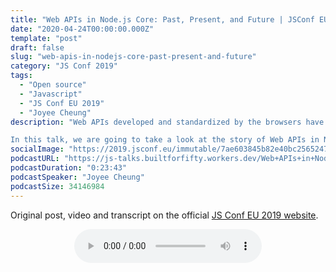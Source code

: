 ```yaml
---
title: "Web APIs in Node.js Core: Past, Present, and Future | JSConf EU 2019"
date: "2020-04-24T00:00:00.000Z"
template: "post"
draft: false
slug: "web-apis-in-nodejs-core-past-present-and-future"
category: "JS Conf 2019"
tags:
  - "Open source"
  - "Javascript"
  - "JS Conf EU 2019"
  - "Joyee Cheung"
description: "Web APIs developed and standardized by the browsers have been serving client-side JavaScript applications with a wide selection of features out of the box, while Node.js have been developing another set of APIs that are today the de-facto standards for server-side JavaScript runtimes. There is now a conscious effort to bring the two worlds closer together, in particular by introducing more Web APIs into Node.js core, but it’s not an easy ride - not every Web API, designed for the browsers, makes sense for Node.js.

In this talk, we are going to take a look at the story of Web APIs in Node.js core - what Node.js have implemented, what are being discussed, what are blocking more APIs from being implemented, and what we can do to improve the developer experience of the JavaScript ecosystem."
socialImage: "https://2019.jsconf.eu/immutable/7ae603845b82e40bc2565247102d6629653809b7/images/cms/joyee-cheung-26b64c41-1000-square.jpg"
podcastURL: "https://js-talks.builtforfifty.workers.dev/Web+APIs+in+Node.js+Core+Past%2C+Present%2C+and+Future+by+Joyee+Cheung+JSConf+EU+2019.mp3"
podcastDuration: "0:23:43"
podcastSpeaker: "Joyee Cheung"
podcastSize: 34146984
---
```


Original post, video and transcript on the official [JS Conf EU 2019 website](https://2019.jsconf.eu/joyee-cheung/web-apis-in-nodejs-core-past-present-and-future.html).

<!-- End of podcast preview -->

<div style="text-align: center">
	<audio controls="controls">
		<source type="audio/mp3" src="https://js-talks.builtforfifty.workers.dev/Web+APIs+in+Node.js+Core+Past%2C+Present%2C+and+Future+by+Joyee+Cheung+JSConf+EU+2019.mp3"></source>
		<p>Your browser does not support the audio element.</p>
	</audio>
</div>